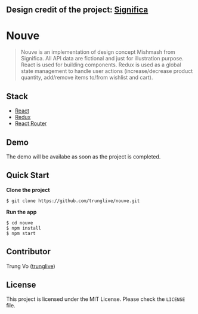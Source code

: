 **Design credit of the project: [Significa](https://www.behance.net/gallery/55003645/Mishmash-Website)**
----

# Nouve
> Nouve is an implementation of design concept Mishmash from Significa. All API data are fictional and just for illustration purpose. React is used for building components. Redux is used as a global state management to handle user actions (increase/decrease product quantity, add/remove items to/from wishlist and cart).

## Stack
- [React](https://github.com/facebook/react)
- [Redux](https://github.com/reactjs/redux)
- [React Router](https://github.com/ReactTraining/react-router)

## Demo
The demo will be availabe as soon as the project is completed.

## Quick Start
**Clone the project**
```shell
$ git clone https://github.com/trunglive/nouve.git
```
**Run the app**
```shell
$ cd nouve
$ npm install
$ npm start
```

## Contributor
Trung Vo ([trunglive](https://github.com/trunglive))

## License
This project is licensed under the MIT License. Please check the `LICENSE` file.
